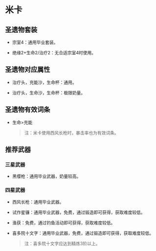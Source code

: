 # 米卡

## 圣遗物套装  

- 宗室4：通用毕业套装。  

- 绝缘2+生命2/治疗2：无合适宗室4时使用。  

## 圣遗物对应属性  

- 治疗头，充能沙，生命杯：通用。  

- 治疗头，生命沙，生命杯：极限奶量。  

## 圣遗物有效词条  

- 生命>充能  

  > 注：米卡使用西风长枪时，暴击率也为有效词条。  

## 推荐武器  

### 三星武器  

- 黑缨枪：通用毕业武器，奶量较高。  

### 四星武器  

- 西风长枪：通用毕业武器。  

- 试作星镰：通用毕业武器，免费，通过锻造即可获得，获取难度较低。  

- 渔获：免费，通过钓鱼活动即可获得，获取难度较低。  

- 喜多院十文字：通用毕业武器，免费，通过锻造即可获得，获取难度较低。  

  > 注：喜多院十文字应达到精炼3阶以上。
